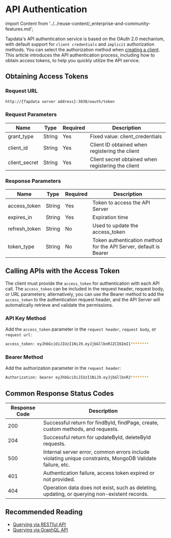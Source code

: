 # API Authentication
import Content from '../../reuse-content/_enterprise-and-community-features.md';

<Content />

Tapdata's API authentication service is based on the OAuth 2.0 mechanism, with default support for `client credentials` and `implicit` authorization methods. You can select the authorization method when [creating a client](create-api-client.md). This article introduces the API authentication process, including how to obtain access tokens, to help you quickly utilize the API service.

## Obtaining Access Tokens

### Request URL

```bash
http://{Tapdata server address}:3030/oauth/token
```

### Request Parameters
| Name           | Type   | Required | Description                                   |
| -------------- | ------ | -------- | --------------------------------------------- |
| grant_type     | String | Yes      | Fixed value: client_credentials               |
| client_id      | String | Yes      | Client ID obtained when registering the client|
| client_secret  | String | Yes      | Client secret obtained when registering the client|


### Response Parameters
| Name           | Type  | Required | Description                                    |
| -------------- | ----- | -------- | ---------------------------------------------- |
| access_token   | String| Yes      | Token to access the API Server                 |
| expires_in     | String| Yes      | Expiration time                                |
| refresh_token  | String| No       | Used to update the access_token                |
| token_type     | String| No       | Token authentication method for the API Server, default is Bearer |


## Calling APIs with the Access Token

The client must provide the `access_token` for authentication with each API call. The `access_token` can be included in the request header, request body, or URL parameters; alternatively, you can use the Bearer method to add the `access_token` to the authentication request header, and the API Server will automatically retrieve and validate the permissions.

### API Key Method

Add the `access_token` parameter in the `request header`, `request body`, or `request url`:

```bash
access_token: eyJhbGciOiJIUzI1NiJ9.eyJjbGllbnRJZCI6ImI1********
```

### Bearer Method

Add the authorization parameter in the `request header`:

```bash
Authorization: bearer eyJhbGciOiJIUzI1NiJ9.eyJjbGllbnRJ********
```

## Common Response Status Codes

| Response Code | Description                                                                 |
| ------------- | --------------------------------------------------------------------------- |
| 200           | Successful return for findById, findPage, create, custom methods, and requests. |
| 204           | Successful return for updateById, deleteById requests.                      |
| 500           | Internal server error, common errors include violating unique constraints, MongoDB Validate failure, etc. |
| 401           | Authentication failure, access token expired or not provided.               |
| 404           | Operation data does not exist, such as deleting, updating, or querying non-existent records. |

## Recommended Reading

* [Querying via RESTful API](query-via-restful)
* [Querying via GraphQL API](query-via-graphql)